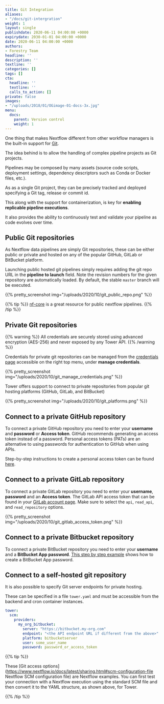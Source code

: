 ```yaml
---
title: Git Integration
aliases:
- "/docs/git-intergration"
weight: 1
layout: single
publishdate: 2020-06-11 04:00:00 +0000
expirydate: 2030-01-01 04:00:00 +0000
date: 2020-06-11 04:00:00 +0000
authors:
- Forestry Team
headline: ''
description: ''
textline: ''
categories: []
tags: []
cta:
  headline: ''
  textline: ''
  calls_to_action: []
private: false
images:
- "/uploads/2018/01/OGimage-01-docs-3x.jpg"
menu:
  docs:
    parent: Version control
    weight: 1
---
```


One thing that makes Nextflow different from other workflow managers is the built-in support for [Git](https://git-scm.com).

The idea behind is to allow the handling of complex pipeline projects as Git projects.

Pipelines may be composed by many assets (source code scripts, deployment settings, dependency descriptors such as Conda or Docker files, etc.).

As as a single Git project, they can be precisely tracked and deployed specifying a Git tag, release or commit id.

This along with the support for containerization, is key for **enabling replicable pipeline executions**.

It also provides the ability to continuously test and validate your pipeline as code evolves over time.

## Public Git repositories

As Nextflow data pipelines are simply Git repositories, these can be either public or private and hosted on any of the popular GitHub, GitLab or BitBucket platform.

Launching public hosted git pipelines simply requires adding the git repo URL in the **pipeline to launch** field. Note the revision numbers for the given repository are automatically loaded. By default, the stable `master` branch will be executed.

{{% pretty_screenshot img="/uploads/2020/10/git_public_repo.png" %}}

{{% tip %}}
[nf-core](https://nf-co.re/pipelines) is a great resource for public nextflow pipelines.
{{% /tip %}}


## Private Git repositories

{{% warning %}}
All credentials are securely stored using advanced encryption (AES-256) and never exposed by any Tower API.
{{% /warning %}}

Credentials for private git repositories can be managed from the [credentials page](https://tower.nf/credentials) accessible on the right top menu, under **manage credentials**.

{{% pretty_screenshot img="/uploads/2020/10/git_manage_credentials.png" %}}

Tower offers support to connect to private repositories from popular git hosting platforms (GitHub, GitLab, and BitBucket)

{{% pretty_screenshot img="/uploads/2020/10/git_platforms.png" %}}

## Connect to a private GitHub repository

To connect a private GitHub repository you need to enter your **username** and **password** or **Access token**. GitHub recommends generating an access token instead of a password. Personal access tokens (PATs) are an alternative to using passwords for authentication to GitHub when using APIs.

Step-by-step instructions to create a personal access token can be found [here](https://docs.github.com/en/free-pro-team@latest/github/authenticating-to-github/creating-a-personal-access-token).

## Connect to a private GitLab repository

To connect a private GitLab repository you need to enter your **username**, **password** and an **Access token**. The GitLab API access token that can be found in your [GitLab account page](https://gitlab.com/profile/personal_access_tokens). Make sure to select the `api`, `read_api`, and  `read_repository` options.

{{% pretty_screenshot img="/uploads/2020/10/git_gitlab_access_token.png" %}}

## Connect to a private Bitbucket repository

To connect a private BitBucket repository you need to enter your **username** and a **BitBucket App password**. [This step by step example](https://support.atlassian.com/bitbucket-cloud/docs/app-passwords/) shows how to create a BitBucket App password.

## Connect to a self-hosted git repository

It is also possible to specify Git server endpoints for private hosting.

These can be specified in a file `tower.yaml` and must be accessible from the backend and cron container instances.

```yaml
tower:
  scm:
    providers:
      my_org_bitbucket:
        server: "https://bitbucket.my-org.com"
        endpoint: "<the API endpoint URL if different from the above>"
        platform: bitbucketserver
        user: some_user_name
        password: password_or_access_token
```

{{% tip %}}

These [Git access options](https://www.nextflow.io/docs/latest/sharing.html#scm-configuration-file Nextflow SCM configuration file) are Nextflow examples. You can first test your connection with a Nextflow execution using the standard SCM file and then convert it to the YAML structure, as shown above, for Tower.

{{% /tip %}}
